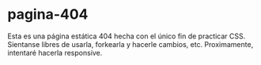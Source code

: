 # pagina-404

Esta es una página estática 404 hecha con el único fin de practicar CSS.
Sientanse libres de usarla, forkearla y hacerle cambios, etc.
Proximamente, intentaré hacerla responsive.
